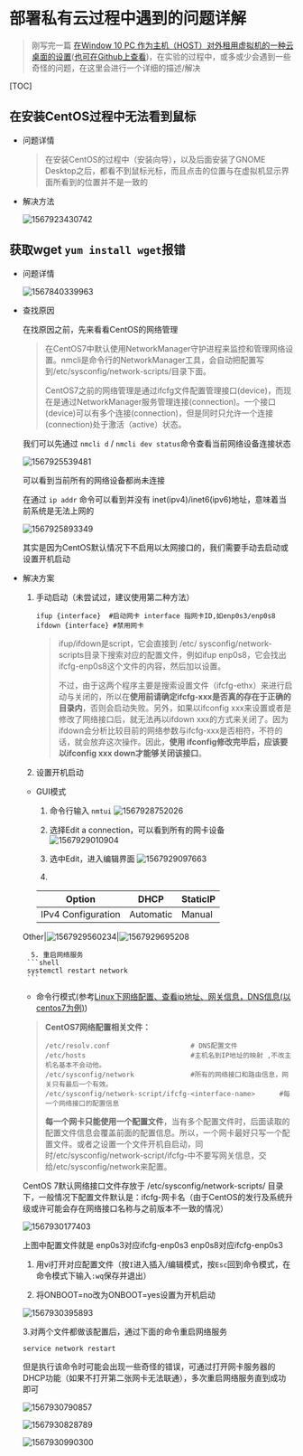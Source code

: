 # 部署私有云过程中遇到的问题详解

> 刚写完一篇 [在Window 10 PC 作为主机（HOST）对外租用虚拟机的一种云桌面的设置](https://blog.csdn.net/WeiXiaoAssassin/article/details/100612612)([也可在Github上查看](https://github.com/wywwwwei/ServiceComputingOnCloud/blob/master/HW1_CloudDesktop/Report.md))，在实验的过程中，或多或少会遇到一些奇怪的问题，在这里会进行一个详细的描述/解决

[TOC]

## 在安装CentOS过程中无法看到鼠标

- 问题详情

  > 在安装CentOS的过程中（安装向导），以及后面安装了GNOME Desktop之后，都看不到鼠标光标，而且点击的位置与在虚拟机显示界面所看到的位置并不是一致的

- 解决方法

  ![1567923430742](https://raw.githubusercontent.com/wywwwwei/ServiceComputingOnCloud/master/HW1_CloudDesktop/pic/1567923430742.png)

## 获取wget `yum install wget`报错

- 问题详情

  ![1567840339963](https://raw.githubusercontent.com/wywwwwei/ServiceComputingOnCloud/master/HW1_CloudDesktop/pic/1567840339963.png)

- 查找原因

  在找原因之前，先来看看CentOS的网络管理

  > 在CentOS7中默认使用NetworkManager守护进程来监控和管理网络设置。nmcli是命令行的NetworkManager工具，会自动把配置写到/etc/sysconfig/network-scripts/目录下面。
  >
  > CentOS7之前的网络管理是通过ifcfg文件配置管理接口(device)，而现在是通过NetworkManager服务管理连接(connection)。一个接口(device)可以有多个连接(connection)，但是同时只允许一个连接(connection)处于激活（active）状态。

  我们可以先通过 `nmcli d` / `nmcli dev status`命令查看当前网络设备连接状态

  ![1567925539481](https://raw.githubusercontent.com/wywwwwei/ServiceComputingOnCloud/master/HW1_CloudDesktop/pic/1567925539481.png)

  可以看到当前所有的网络设备都尚未连接

  在通过 `ip addr` 命令可以看到并没有 inet(ipv4)/inet6(ipv6)地址，意味着当前系统是无法上网的

  ![1567925893349](https://raw.githubusercontent.com/wywwwwei/ServiceComputingOnCloud/master/HW1_CloudDesktop/pic/1567925893349.png)

  其实是因为CentOS默认情况下不启用以太网接口的，我们需要手动去启动或设置开机启动

- 解决方案

  1. 手动启动（未尝试过，建议使用第二种方法）
  
     ```shell
     ifup {interface}  #启动网卡 interface 指网卡ID,如enp0s3/enp0s8
     ifdown {interface} #禁用网卡
     ```
  
     > ifup/ifdown是script，它会直接到 /etc/  sysconfig/network-scripts目录下搜索对应的配置文件，例如ifup  enp0s8，它会找出ifcfg-enp0s8这个文件的内容，然后加以设置。
     >
     > 不过，由于这两个程序主要是搜索设置文件（ifcfg-ethx）来进行启动与关闭的，所以在**使用前请确定ifcfg-xxx是否真的存在于正确的目录内**，否则会启动失败。另外，如果以ifconfig xxx来设置或者是修改了网络接口后，就无法再以ifdown  xxx的方式来关闭了。因为ifdown会分析比较目前的网络参数与ifcfg-xxx是否相符，不符的话，就会放弃这次操作。因此，**使用 ifconfig修改完毕后，应该要以ifconfig xxx down才能够关闭该接口**。

  2. 设置开机启动
    - GUI模式
       1. 命令行输入 `nmtui` 
       ![1567928752026](https://raw.githubusercontent.com/wywwwwei/ServiceComputingOnCloud/master/HW1_CloudDesktop/pic/1567928752026.png)

       2. 选择Edit a connection，可以看到所有的网卡设备
       ![1567929010904](https://raw.githubusercontent.com/wywwwwei/ServiceComputingOnCloud/master/HW1_CloudDesktop/pic/1567929010904.png)

       3. 选中Edit，进入编辑界面
       ![1567929097663](https://raw.githubusercontent.com/wywwwwei/ServiceComputingOnCloud/master/HW1_CloudDesktop/pic/1567929097663.png)

       4. 

         Option|DHCP|StaticIP
      	 -|-|-
         IPv4 Configuration|Automatic|Manual
	 Other|![1567929560234](https://raw.githubusercontent.com/wywwwwei/ServiceComputingOnCloud/master/HW1_CloudDesktop/pic/1567929560234.png)|![1567929695208](https://raw.githubusercontent.com/wywwwwei/ServiceComputingOnCloud/master/HW1_CloudDesktop/pic/1567929695208.png)
	   
        5. 重启网络服务
	   ```shell
	   systemctl restart network
	   ```
	   
	        
	
     - 命令行模式(参考[Linux下网络配置、查看ip地址、网关信息，DNS信息(以centos7为例)](https://blog.csdn.net/qq_15304853/article/details/78700197))
  
  > **CentOS7网络配置相关文件：**
  >
  > ```shell
  > /etc/resolv.conf             		# DNS配置文件
  > /etc/hosts                      	#主机名到IP地址的映射 ,不改主机名基本不会动他。
  > /etc/sysconfig/network           	#所有的网络接口和路由信息，网关只有最后一个有效。
  > /etc/sysconfig/network-script/ifcfg-<interface-name>      #每一个网络接口的配置信息
  > ```
  > **每一个网卡只能使用一个配置文件**，当有多个配置文件时，后面读取的配置文件信息会覆盖前面的配置信息。所以，一个网卡最好只写一个配置文件。或者之设置一个文件开机自启动，同时/etc/sysconfig/network-script/ifcfg-<interface-name>中不要写网关信息，交给/etc/sysconfig/network来配置。
  
  CentOS 7默认网络接口文件存放于 /etc/sysconfig/network-scripts/ 目录下，一般情况下配置文件默认是：ifcfg-网卡名（由于CentOS的发行及系统升级或许可能会存在网络接口名称与之前版本不一致的情况）
  
  ![1567930177403](https://raw.githubusercontent.com/wywwwwei/ServiceComputingOnCloud/master/HW1_CloudDesktop/pic/1567930177403.png)
  
  上图中配置文件就是	enp0s3对应ifcfg-enp0s3   enp0s8对应ifcfg-enp0s3
  
  1. 用vi打开对应配置文件（按`I`进入插入/编辑模式，按`Esc`回到命令模式，在命令模式下输入`:wq`保存并退出）
  
  2.  将ONBOOT=no改为ONBOOT=yes设置为开机启动
  
     ![1567930395893](https://raw.githubusercontent.com/wywwwwei/ServiceComputingOnCloud/master/HW1_CloudDesktop/pic/1567930395893.png)
     
     3.对两个文件都做该配置后，通过下面的命令重启网络服务
     
     ```shell
     service network restart
     ```
     
     但是执行该命令时可能会出现一些奇怪的错误，可通过打开网卡服务器的DHCP功能（如果不打开第二张网卡无法联通），多次重启网络服务直到成功即可
     
     ![1567930790857](https://raw.githubusercontent.com/wywwwwei/ServiceComputingOnCloud/master/HW1_CloudDesktop/pic/1567930790857.png)
     
     ![1567930828789](https://raw.githubusercontent.com/wywwwwei/ServiceComputingOnCloud/master/HW1_CloudDesktop/pic/1567930828789.png)
     
     ![1567930990300](https://raw.githubusercontent.com/wywwwwei/ServiceComputingOnCloud/master/HW1_CloudDesktop/pic/1567930990300.png)
